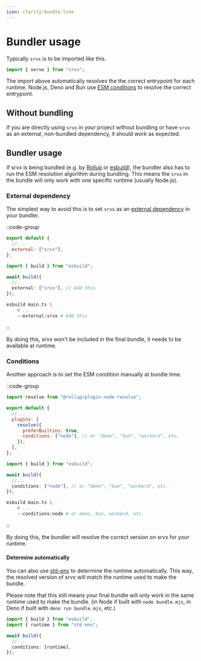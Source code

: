 ```yaml
---
icon: clarity:bundle-line
---
```


# Bundler usage

Typically `srvx` is to be imported like this.

```js
import { serve } from "srvx";
```

The import above automatically resolves the the correct entrypoint for each runtime. Node.js, Deno and Bun use [ESM conditions](https://nodejs.org/api/esm.html#resolution-algorithm-specification) to resolve the correct entrypoint.

## Without bundling

If you are directly using `srvx` in your project without bundling or have `srvx` as an external, non-bundled dependency, it should work as expected.

## Bundler usage

If srvx is being bundled (e.g. by [Rollup](https://rollupjs.org/) or [esbuild](https://esbuild.github.io/)),
the bundler also has to run the ESM resolution algorithm during bundling.
This means the `srvx` in the bundle will only work with one specific runtime (usually Node.js).

### External dependency

The simplest way to avoid this is to set `srvx` as an [external dependency](https://rollupjs.org/configuration-options/#external) in your bundler.

::code-group

```js [Rollup]
export default {
  //...
  external: ["srvx"],
};
```

```ts [esbuild]
import { build } from "esbuild";

await build({
  //...
  external: ["srvx"], // Add this
});
```

```bash [esbuild (CLI)]
esbuild main.ts \
    # ...
    --external:srvx # Add this
```

::

By doing this, srvx won't be included in the final bundle, it needs to be available at runtime.

### Conditions

Another approach is to set the ESM condition manually at bundle time.

::code-group

```js [Rollup]
import resolve from "@rollup/plugin-node-resolve";

export default {
  //...
  plugins: [
    resolve({
      preferBuiltins: true,
      conditions: ["node"], // or "deno", "bun", "workerd", etc.
    }),
  ],
};
```

```ts [esbuild]
import { build } from "esbuild";

await build({
  //...
  conditions: ["node"], // or "deno", "bun", "workerd", etc.
});
```

```bash [esbuild (CLI)]
esbuild main.ts \
    # ...
    --conditions:node # or deno, bun, workerd, etc.
```

::

By doing this, the bundler will resolve the correct version on srvx for your runtime.

#### Determine automatically

You can also use [std-env](https://github.com/unjs/std-env/) to determine the runtime automatically.
This way, the resolved version of srvx will match the runtime used to make the bundle.

Please note that this still means your final bundle will only work in the same runtime used to make the bundle.
(in Node if built with `node bundle.mjs`, in Deno if built with `deno run bundle.mjs`, etc.)

```ts [bundle.mjs]
import { build } from "esbuild";
import { runtime } from "std-env";

await build({
  //...
  conditions: [runtime],
});
```
